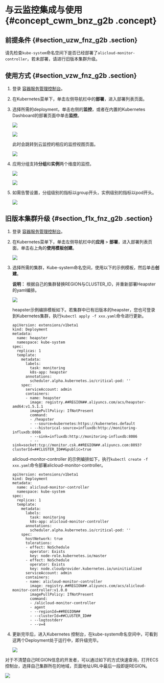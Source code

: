 # 与云监控集成与使用 {#concept_cwm_bnz_g2b .concept}

## 前提条件 {#section_uzw_fnz_g2b .section}

请先检查`kube-system`命名空间下是否已经部署了`alicloud-monitor-controller`，若未部署，请进行旧版本集群升级。

## 使用方式 {#section_vzw_fnz_g2b .section}

1.  登录 [容器服务管理控制台](https://cs.console.aliyun.com)。
2.  在Kubernetes菜单下，单击左侧导航栏中的**部署**，进入部署列表页面。
3.  选择所需的deployment，单击右侧的**监控**，或者在内置的Kubernetes Dashboard的部署页面中单击**监控**。

    ![](http://static-aliyun-doc.oss-cn-hangzhou.aliyuncs.com/assets/img/15813/153544247510498_zh-CN.png)

    ![](http://static-aliyun-doc.oss-cn-hangzhou.aliyuncs.com/assets/img/15813/153544247510499_zh-CN.png)

    此时会跳转到云监控的相应的监控视图页面。

    ![](http://static-aliyun-doc.oss-cn-hangzhou.aliyuncs.com/assets/img/15813/153544247510500_zh-CN.jpg)

4.  应用分组支持**分组**和**实例**两个维度的监控。

    ![](http://static-aliyun-doc.oss-cn-hangzhou.aliyuncs.com/assets/img/15813/153544247510501_zh-CN.jpg)

    ![](http://static-aliyun-doc.oss-cn-hangzhou.aliyuncs.com/assets/img/15813/153544247510502_zh-CN.jpg)

5.  如需告警设置，分组级别的指标以group开头，实例级别的指标以pod开头。

    ![](http://static-aliyun-doc.oss-cn-hangzhou.aliyuncs.com/assets/img/15813/153544247510503_zh-CN.jpg)


## 旧版本集群升级 {#section_f1x_fnz_g2b .section}

1.  登录 [容器服务管理控制台](https://cs.console.aliyun.com)。
2.  在Kubernetes菜单下，单击左侧导航栏中的**应用** \> **部署**，进入部署列表页面，单击右上角的**使用模板创建**。

    ![](http://static-aliyun-doc.oss-cn-hangzhou.aliyuncs.com/assets/img/15813/153544247510504_zh-CN.png)

3.  选择所需的集群，Kube-system命名空间，使用以下的示例模板，然后单击**创建**。

    **说明：** 根据自己的集群替换REGION与CLUSTER\_ID，并重新部署Heapster的yaml编排。

    ![](http://static-aliyun-doc.oss-cn-hangzhou.aliyuncs.com/assets/img/15813/153544247510505_zh-CN.png)

    heapster示例编排模板如下。若集群中已有旧版本的heapster，您也可登录到Kubernetes集群，执行`kubectl apply -f xxx.yaml`命令进行更新。

    ```
    apiVersion: extensions/v1beta1
    kind: Deployment
    metadata:
      name: heapster
      namespace: kube-system
    spec:
      replicas: 1
      template:
        metadata:
          labels:
            task: monitoring
            k8s-app: heapster
          annotations:
            scheduler.alpha.kubernetes.io/critical-pod: ''
        spec:
          serviceAccount: admin
          containers:
          - name: heapster
            image: registry.##REGION##.aliyuncs.com/acs/heapster-amd64:v1.5.1.1
            imagePullPolicy: IfNotPresent
            command:
            - /heapster
            - --source=kubernetes:https://kubernetes.default
            - --historical-source=influxdb:http://monitoring-influxdb:8086
            - --sink=influxdb:http://monitoring-influxdb:8086
            - --sink=socket:tcp://monitor.csk.##REGION##.aliyuncs.com:8093?clusterId=##CLUSTER_ID##&public=true
    ```

    alicloud-monitor-controller 的示例编排如下，执行`kubectl create -f xxx.yaml`命令部署alicloud-monitor-controller。

    ```
    apiVersion: extensions/v1beta1
    kind: Deployment
    metadata:
      name: alicloud-monitor-controller
      namespace: kube-system
    spec:
      replicas: 1
      template:
        metadata:
          labels:
            task: monitoring
            k8s-app: alicloud-monitor-controller
          annotations:
            scheduler.alpha.kubernetes.io/critical-pod: ''
        spec:
          hostNetwork: true
          tolerations:
          - effect: NoSchedule
            operator: Exists
            key: node-role.kubernetes.io/master
          - effect: NoSchedule
            operator: Exists
            key: node.cloudprovider.kubernetes.io/uninitialized
          serviceAccount: admin
          containers:
          - name: alicloud-monitor-controller
            image: registry.##REGION##.aliyuncs.com/acs/alicloud-monitor-controller:v1.0.0
            imagePullPolicy: IfNotPresent
            command:
            - /alicloud-monitor-controller
            - agent
            - --regionId=##REGION##
            - --clusterId=##CLUSTER_ID##
            - --logtostderr
            - --v=4
    ```

4.  更新完毕后，进入Kubernetes 控制台，在kube-system命名空间中，可看到这两个Deployment处于运行中，即升级完毕。

    ![](http://static-aliyun-doc.oss-cn-hangzhou.aliyuncs.com/assets/img/15813/153544247510506_zh-CN.png)


对于不清楚自己REGION信息的开发者，可以通过如下的方式快速查询，打开ECS控制台，选择自己集群所在的地域，页面地址URL中最后一段即是REGION。

![](http://static-aliyun-doc.oss-cn-hangzhou.aliyuncs.com/assets/img/15813/153544247510507_zh-CN.jpg)

